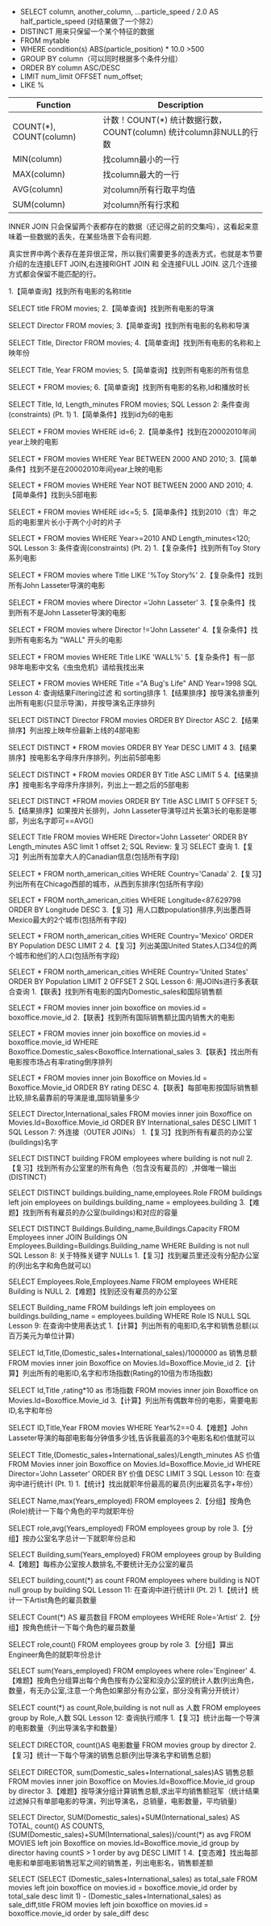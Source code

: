 - SELECT column, another_column, …particle_speed / 2.0 AS half_particle_speed (对结果做了一个除2）
- DISTINCT 用来只保留一个某个特征的数据
- FROM mytable
- WHERE condition(s)  ABS(particle_position) * 10.0 >500
- GROUP BY column（可以同时根据多个条件分组）
- ORDER BY column ASC/DESC
- LIMIT num_limit OFFSET num_offset;
- LIKE %


| Function	| Description |
| ----------- | ----------- |
| COUNT(*), COUNT(column)	| 计数！COUNT(*) 统计数据行数，COUNT(column) 统计column非NULL的行数 |
| MIN(column)	| 找column最小的一行 |
| MAX(column)	| 找column最大的一行 |
| AVG(column)	| 对column所有行取平均值 |
|SUM(column)	|对column所有行求和|


INNER JOIN 只会保留两个表都存在的数据（还记得之前的交集吗），这看起来意味着一些数据的丢失，在某些场景下会有问题.

真实世界中两个表存在差异很正常，所以我们需要更多的连表方式，也就是本节要介绍的左连接LEFT JOIN,右连接RIGHT JOIN 和 全连接FULL JOIN. 这几个连接方式都会保留不能匹配的行。

1.【简单查询】找到所有电影的名称title

SELECT title
FROM movies;
2.【简单查询】找到所有电影的导演

SELECT Director
FROM movies;
3.【简单查询】找到所有电影的名称和导演

SELECT Title, Director
FROM movies;
4.【简单查询】找到所有电影的名称和上映年份

SELECT Title, Year
FROM movies;
5.【简单查询】找到所有电影的所有信息

SELECT *
FROM movies;
6.【简单查询】找到所有电影的名称,Id和播放时长

SELECT Title, Id, Length_minutes
FROM movies;
SQL Lesson 2: 条件查询 (constraints) (Pt. 1)
1.【简单条件】找到id为6的电影

SELECT *
FROM movies
WHERE id=6;
2.【简单条件】找到在20002010年间year上映的电影

SELECT *
FROM movies
WHERE Year BETWEEN 2000 AND 2010;
3.【简单条件】找到不是在20002010年间year上映的电影

SELECT *
FROM movies
WHERE Year NOT BETWEEN 2000 AND 2010;
4.【简单条件】找到头5部电影

SELECT *
FROM movies
WHERE id<=5;
5.【简单条件】找到2010（含）年之后的电影里片长小于两个小时的片子

SELECT *
FROM movies
WHERE Year>=2010 AND Length_minutes<120;
SQL Lesson 3: 条件查询(constraints) (Pt. 2)
1.【复杂条件】找到所有Toy Story系列电影

SELECT *
FROM movies
where Title LIKE '%Toy Story%'
2.【复杂条件】找到所有John Lasseter导演的电影

SELECT *
FROM movies
where Director ='John Lasseter'
3.【复杂条件】找到所有不是John Lasseter导演的电影

SELECT *
FROM movies
where Director !='John Lasseter'
4.【复杂条件】找到所有电影名为 "WALL" 开头的电影

SELECT *
FROM movies
WHERE Title LIKE 'WALL%'
5.【复杂条件】有一部98年电影中文名《虫虫危机》请给我找出来

SELECT *
FROM movies
WHERE Title ="A Bug's Life" AND Year=1998
SQL Lesson 4: 查询结果Filtering过滤 和 sorting排序
1.【结果排序】按导演名排重列出所有电影(只显示导演)，并按导演名正序排列

SELECT DISTINCT Director
FROM movies
ORDER BY Director ASC
2.【结果排序】列出按上映年份最新上线的4部电影

SELECT DISTINCT *
FROM movies
ORDER BY Year DESC
LIMIT 4
3.【结果排序】按电影名字母序升序排列，列出前5部电影

SELECT DISTINCT * FROM movies
ORDER BY Title ASC LIMIT 5
4.【结果排序】按电影名字母序升序排列，列出上一题之后的5部电影

SELECT DISTINCT *FROM movies
ORDER BY Title ASC LIMIT 5 OFFSET 5;
5.【结果排序】如果按片长排列，John Lasseter导演导过片长第3长的电影是哪部，列出名字即可==AVG()

SELECT Title FROM movies
WHERE Director='John Lasseter'
ORDER BY Length_minutes ASC limit 1 offset 2;
SQL Review: 复习 SELECT 查询
1.【复习】列出所有加拿大人的Canadian信息(包括所有字段)

SELECT * FROM north_american_cities
WHERE Country='Canada'
2.【复习】列出所有在Chicago西部的城市，从西到东排序(包括所有字段)

SELECT * FROM north_american_cities
WHERE Longitude<87.629798
ORDER BY Longitude DESC
3.【复习】用人口数population排序,列出墨西哥Mexico最大的2个城市(包括所有字段)

SELECT * FROM north_american_cities
WHERE Country='Mexico'
ORDER BY Population DESC
LIMIT 2
4.【复习】列出美国United States人口34位的两个城市和他们的人口(包括所有字段)

SELECT * FROM north_american_cities
WHERE Country='United States' ORDER BY  Population LIMIT 2 OFFSET 2
SQL Lesson 6: 用JOINs进行多表联合查询
1.【联表】找到所有电影的国内Domestic_sales和国际销售额

SELECT * FROM movies inner join boxoffice on movies.id = boxoffice.movie_id
2.【联表】找到所有国际销售额比国内销售大的电影

SELECT * FROM movies 
inner join boxoffice on movies.id = boxoffice.movie_id 
WHERE Boxoffice.Domestic_sales<Boxoffice.International_sales
3.【联表】找出所有电影按市场占有率rating倒序排列

SELECT * FROM movies 
inner join Boxoffice on Movies.Id = Boxoffice.Movie_id 
ORDER BY rating DESC
4.【联表】每部电影按国际销售额比较,排名最靠前的导演是谁,国际销量多少

SELECT Director,International_sales FROM movies 
inner join Boxoffice on Movies.Id=Boxoffice.Movie_id 
ORDER BY International_sales DESC LIMIT 1
SQL Lesson 7: 外连接（OUTER JOINs）
1.【复习】找到所有有雇员的办公室(buildings)名字

SELECT DISTINCT building FROM employees where building is not null
2.【复习】找到所有办公室里的所有角色（包含没有雇员的）,并做唯一输出(DISTINCT)

SELECT DISTINCT buildings.building_name,employees.Role FROM buildings 
left join employees on buildings.building_name = employees.building
3.【难题】找到所有有雇员的办公室(buildings)和对应的容量

SELECT DISTINCT Buildings.Building_name,Buildings.Capacity FROM Employees 
inner JOIN Buildings ON Employees.Building=Buildings.Building_name 
WHERE Building is not null
SQL Lesson 8: 关于特殊关键字 NULLs
1.【复习】找到雇员里还没有分配办公室的(列出名字和角色就可以)

SELECT Employees.Role,Employees.Name FROM employees WHERE Building is NULL
2.【难题】找到还没有雇员的办公室

SELECT Building_name FROM buildings 
left join employees on buildings.building_name = employees.building 
WHERE Role IS NULL
SQL Lesson 9: 在查询中使用表达式
1.【计算】列出所有的电影ID,名字和销售总额(以百万美元为单位计算)

SELECT Id,Title,(Domestic_sales+International_sales)/1000000 as 销售总额 FROM movies 
inner join Boxoffice on Movies.Id=Boxoffice.Movie_id
2.【计算】列出所有的电影ID,名字和市场指数(Rating的10倍为市场指数)

SELECT Id,Title ,rating*10 as 市场指数 FROM movies 
inner join Boxoffice on Movies.Id=Boxoffice.Movie_id
3.【计算】列出所有偶数年份的电影，需要电影ID,名字和年份

SELECT ID,Title,Year FROM movies WHERE Year%2==0
4.【难题】John Lasseter导演的每部电影每分钟值多少钱,告诉我最高的3个电影名和价值就可以

SELECT Title,(Domestic_sales+International_sales)/Length_minutes AS 价值 FROM Movies 
inner join Boxoffice on Movies.Id=Boxoffice.Movie_id WHERE Director='John Lasseter' 
ORDER BY 价值 DESC LIMIT 3
SQL Lesson 10: 在查询中进行统计I (Pt. 1)
1.【统计】找出就职年份最高的雇员(列出雇员名字+年份）

SELECT Name,max(Years_employed) FROM employees
2.【分组】按角色(Role)统计一下每个角色的平均就职年份

SELECT role,avg(Years_employed) FROM employees group by role
3.【分组】按办公室名字总计一下就职年份总和

SELECT Building,sum(Years_employed) FROM employees group by Building
4.【难题】每栋办公室按人数排名,不要统计无办公室的雇员

SELECT building,count(*) as count FROM employees 
where building is NOT null group by building
SQL Lesson 11: 在查询中进行统计II (Pt. 2)
1.【统计】统计一下Artist角色的雇员数量

SELECT Count(*) AS 雇员数目 FROM employees WHERE Role='Artist'
2.【分组】按角色统计一下每个角色的雇员数量

SELECT role,count() FROM employees group by role
3.【分组】算出Engineer角色的就职年份总计

SELECT sum(Years_employed) FROM employees where role='Engineer'
4.【难题】按角色分组算出每个角色按有办公室和没办公室的统计人数(列出角色，数量，有无办公室,注意一个角色如果部分有办公室，部分没有需分开统计）

SELECT count(*) as count,Role,building is not null as 人数
FROM employees group by Role,人数
SQL Lesson 12: 查询执行顺序
1.【复习】统计出每一个导演的电影数量（列出导演名字和数量）

SELECT DIRECTOR, count()AS 电影数量 FROM movies group by director
2.【复习】统计一下每个导演的销售总额(列出导演名字和销售总额)

SELECT DIRECTOR, sum(Domestic_sales+International_sales)AS 销售总额 FROM movies 
inner join Boxoffice on Movies.Id=Boxoffice.Movie_id 
group by director
3.【难题】按导演分组计算销售总额,求出平均销售额冠军（统计结果过滤掉只有单部电影的导演，列出导演名，总销量，电影数量，平均销量)

SELECT Director, SUM(Domestic_sales)+SUM(International_sales) AS TOTAL,
       count() AS COUNTS,(SUM(Domestic_sales)+SUM(International_sales))/count(*) as avg FROM MOVIES
left join Boxoffice on movies.Id=Boxoffice.movie_id 
group by director having countS > 1 order by avg DESC LIMIT 1
4.【变态难】找出每部电影和单部电影销售冠军之间的销售差，列出电影名，销售额差额

SELECT (SELECT (Domestic_sales+International_sales) as total_sale FROM movies 
left join boxoffice on movies.id = boxoffice.movie_id 
order by total_sale desc limit 1)  -
      (Domestic_sales+International_sales) as sale_diff,title FROM movies 
left join boxoffice on movies.id = boxoffice.movie_id 
order by sale_diff desc